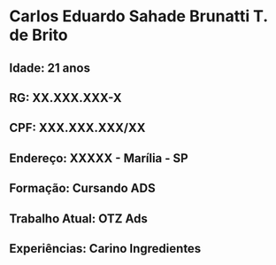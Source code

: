 # Carlos Eduardo Sahade Brunatti T. de Brito
Idade: 21 anos
---
RG: XX.XXX.XXX-X
---
CPF: XXX.XXX.XXX/XX
---
Endereço: XXXXX - Marília - SP
---
Formação: Cursando ADS
---
Trabalho Atual: OTZ Ads
---
Experiências: Carino Ingredientes
---
